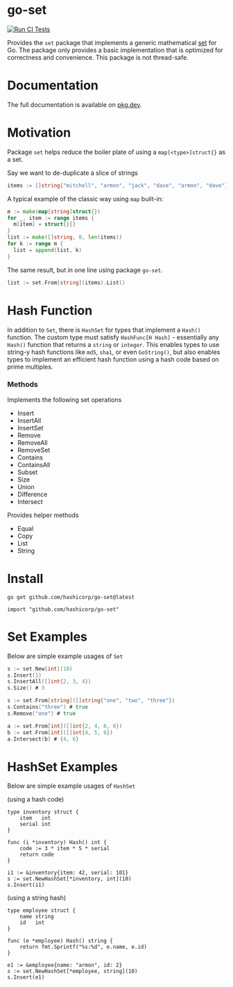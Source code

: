 # go-set

[![Run CI Tests](https://github.com/hashicorp/go-set/actions/workflows/ci.yaml/badge.svg)](https://github.com/hashicorp/go-set/actions/workflows/ci.yaml)

Provides the `set` package that implements a generic mathematical [set](https://en.wikipedia.org/wiki/Set) for Go. The package only provides a basic implementation that is optimized for correctness and convenience. This package is not thread-safe.

# Documentation

The full documentation is available on [pkg.dev](https://pkg.go.dev/github.com/hashicorp/go-set).

# Motivation

Package `set` helps reduce the boiler plate of using a `map[<type>]struct{}` as a set.

Say we want to de-duplicate a slice of strings
```go
items := []string{"mitchell", "armon", "jack", "dave", "armon", "dave"}
```

A typical example of the classic way using `map` built-in:
```go
m := make(map[string]struct{})
for _, item := range items {
  m[item] = struct{}{}
}
list := make([]string, 0, len(items))
for k := range m {
  list = append(list, k)
}
```

The same result, but in one line using package `go-set`.
```go
list := set.From[string](items).List()
```

# Hash Function

In addition to `Set`, there is `HashSet` for types that implement a `Hash()` function.
The custom type must satisfy `HashFunc[H Hash]` - essentially any `Hash()`
function that returns a `string` or `integer`. This enables types to use string-y
hash functions like `md5`, `sha1`, or even `GoString()`, but also enables types
to implement an efficient hash function using a hash code based on prime multiples.

### Methods

Implements the following set operations

- Insert
- InsertAll
- InsertSet
- Remove
- RemoveAll
- RemoveSet
- Contains
- ContainsAll
- Subset
- Size
- Union
- Difference
- Intersect

Provides helper methods

- Equal
- Copy
- List
- String

# Install

```
go get github.com/hashicorp/go-set@latest
```

```
import "github.com/hashicorp/go-set"
```

# Set Examples

Below are simple example usages of `Set`

```go
s := set.New[int](10)
s.Insert(1)
s.InsertAll([]int{2, 3, 4})
s.Size() # 3
```

```go
s := set.From[string]([]string{"one", "two", "three"})
s.Contains("three") # true
s.Remove("one") # true
```


```go
a := set.From[int]([]int{2, 4, 6, 8})
b := set.From[int]([]int{4, 5, 6})
a.Intersect(b) # {4, 6}
```

# HashSet Examples

Below are simple example usages of `HashSet`

(using a hash code)
```
type inventory struct {
    item   int
    serial int
}

func (i *inventory) Hash() int {
    code := 3 * item * 5 * serial
    return code
}

i1 := &inventory{item: 42, serial: 101}
s := set.NewHashSet[*inventory, int](10)
s.Insert(i1)
```

(using a string hash)
```
type employee struct {
    name string
    id   int
}

func (e *employee) Hash() string {
    return fmt.Sprintf("%s:%d", e.name, e.id)
}

e1 := &employee{name: "armon", id: 2}
s := set.NewHashSet[*employee, string](10)
s.Insert(e1)
```
